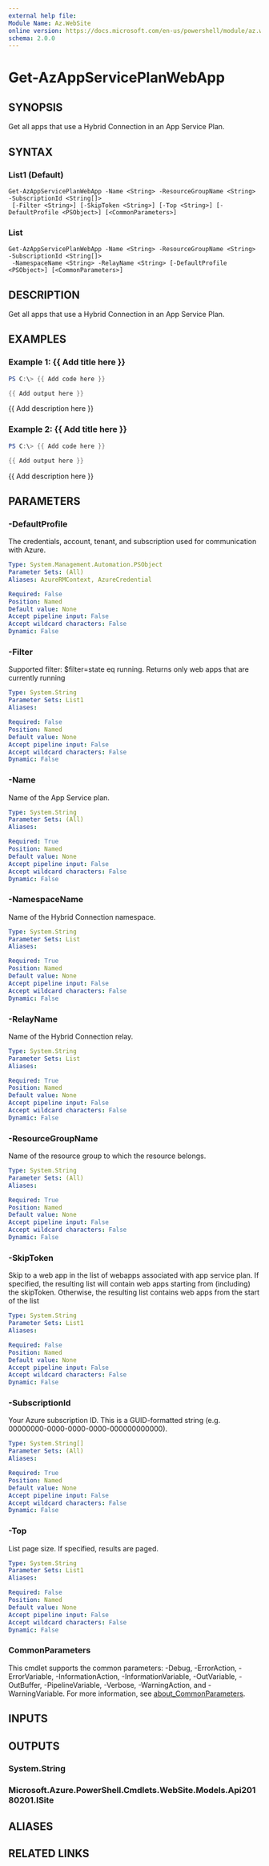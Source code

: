 ```yaml
---
external help file:
Module Name: Az.WebSite
online version: https://docs.microsoft.com/en-us/powershell/module/az.website/get-azappserviceplanwebapp
schema: 2.0.0
---
```


# Get-AzAppServicePlanWebApp

## SYNOPSIS
Get all apps that use a Hybrid Connection in an App Service Plan.

## SYNTAX

### List1 (Default)
```
Get-AzAppServicePlanWebApp -Name <String> -ResourceGroupName <String> -SubscriptionId <String[]>
 [-Filter <String>] [-SkipToken <String>] [-Top <String>] [-DefaultProfile <PSObject>] [<CommonParameters>]
```

### List
```
Get-AzAppServicePlanWebApp -Name <String> -ResourceGroupName <String> -SubscriptionId <String[]>
 -NamespaceName <String> -RelayName <String> [-DefaultProfile <PSObject>] [<CommonParameters>]
```

## DESCRIPTION
Get all apps that use a Hybrid Connection in an App Service Plan.

## EXAMPLES

### Example 1: {{ Add title here }}
```powershell
PS C:\> {{ Add code here }}

{{ Add output here }}
```

{{ Add description here }}

### Example 2: {{ Add title here }}
```powershell
PS C:\> {{ Add code here }}

{{ Add output here }}
```

{{ Add description here }}

## PARAMETERS

### -DefaultProfile
The credentials, account, tenant, and subscription used for communication with Azure.

```yaml
Type: System.Management.Automation.PSObject
Parameter Sets: (All)
Aliases: AzureRMContext, AzureCredential

Required: False
Position: Named
Default value: None
Accept pipeline input: False
Accept wildcard characters: False
Dynamic: False
```

### -Filter
Supported filter: $filter=state eq running.
Returns only web apps that are currently running

```yaml
Type: System.String
Parameter Sets: List1
Aliases:

Required: False
Position: Named
Default value: None
Accept pipeline input: False
Accept wildcard characters: False
Dynamic: False
```

### -Name
Name of the App Service plan.

```yaml
Type: System.String
Parameter Sets: (All)
Aliases:

Required: True
Position: Named
Default value: None
Accept pipeline input: False
Accept wildcard characters: False
Dynamic: False
```

### -NamespaceName
Name of the Hybrid Connection namespace.

```yaml
Type: System.String
Parameter Sets: List
Aliases:

Required: True
Position: Named
Default value: None
Accept pipeline input: False
Accept wildcard characters: False
Dynamic: False
```

### -RelayName
Name of the Hybrid Connection relay.

```yaml
Type: System.String
Parameter Sets: List
Aliases:

Required: True
Position: Named
Default value: None
Accept pipeline input: False
Accept wildcard characters: False
Dynamic: False
```

### -ResourceGroupName
Name of the resource group to which the resource belongs.

```yaml
Type: System.String
Parameter Sets: (All)
Aliases:

Required: True
Position: Named
Default value: None
Accept pipeline input: False
Accept wildcard characters: False
Dynamic: False
```

### -SkipToken
Skip to a web app in the list of webapps associated with app service plan.
If specified, the resulting list will contain web apps starting from (including) the skipToken.
Otherwise, the resulting list contains web apps from the start of the list

```yaml
Type: System.String
Parameter Sets: List1
Aliases:

Required: False
Position: Named
Default value: None
Accept pipeline input: False
Accept wildcard characters: False
Dynamic: False
```

### -SubscriptionId
Your Azure subscription ID.
This is a GUID-formatted string (e.g.
00000000-0000-0000-0000-000000000000).

```yaml
Type: System.String[]
Parameter Sets: (All)
Aliases:

Required: True
Position: Named
Default value: None
Accept pipeline input: False
Accept wildcard characters: False
Dynamic: False
```

### -Top
List page size.
If specified, results are paged.

```yaml
Type: System.String
Parameter Sets: List1
Aliases:

Required: False
Position: Named
Default value: None
Accept pipeline input: False
Accept wildcard characters: False
Dynamic: False
```

### CommonParameters
This cmdlet supports the common parameters: -Debug, -ErrorAction, -ErrorVariable, -InformationAction, -InformationVariable, -OutVariable, -OutBuffer, -PipelineVariable, -Verbose, -WarningAction, and -WarningVariable. For more information, see [about_CommonParameters](http://go.microsoft.com/fwlink/?LinkID=113216).

## INPUTS

## OUTPUTS

### System.String

### Microsoft.Azure.PowerShell.Cmdlets.WebSite.Models.Api20180201.ISite

## ALIASES

## RELATED LINKS

